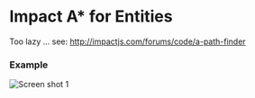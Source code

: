 Impact A* for Entities
==========

Too lazy ... see: http://impactjs.com/forums/code/a-path-finder

### Example ###

![Screen shot 1](/hurik/impact-astar-for-entities/raw/master/example.png)